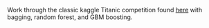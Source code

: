 Work through the classic kaggle Titanic competition found [here](https://www.kaggle.com/c/titanic) with bagging, random forest, and GBM boosting.
